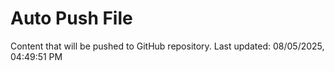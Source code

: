 # Auto Push File

Content that will be pushed to GitHub repository.
Last updated: 08/05/2025, 04:49:51 PM